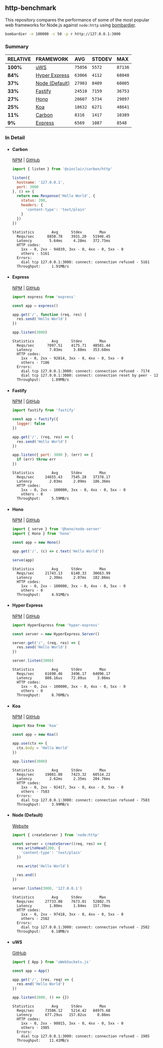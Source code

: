 ## http-benchmark

This repository compares the performance of some of the most popular web frameworks for Node.js against `node:http` using [bombardier](https://github.com/codesenberg/bombardier).

```bash
bombardier -n 100000 -c 50 -p r http://127.0.0.1:3000
```

### Summary

| RELATIVE | FRAMEWORK | AVG | STDDEV | MAX |
| :--- | :--- | :--- | :--- | :--- |
| **100%** | [uWS](#uws) | `75056` | `5572` | `87136` |
| **84%** | [Hyper Express](#hyper-express) | `63066` | `4112` | `68048` |
| **37%** | [Node (Default)](#node-default) | `27903` | `8409` | `60005` |
| **33%** | [Fastify](#fastify) | `24510` | `7159` | `36753` |
| **27%** | [Hono](#hono) | `20607` | `5734` | `29897` |
| **25%** | [Koa](#koa) | `18632` | `6271` | `48641` |
| **11%** | [Carbon](#carbon) | `8316` | `1417` | `10389` |
| **9%** | [Express](#express) | `6569` | `1087` | `8548` |


### In Detail

- #### Carbon
  [NPM](https://npmjs.com/@sinclair/carbon) | [GitHub](https://github.com/sinclairzx81/carbon)
  ```js
  import { listen } from '@sinclair/carbon/http'

  listen({
    hostname: '127.0.0.1',
    port: 3000
  }, () => {
    return new Response('Hello World', {
      status: 200,
      headers: {
        'content-type': 'text/plain'
      }
    })
  })
  ```

  ```
  Statistics        Avg      Stdev        Max
    Reqs/sec      8858.78    3931.20   51946.45
    Latency        5.64ms     4.28ms   372.75ms
    HTTP codes:
      1xx - 0, 2xx - 94839, 3xx - 0, 4xx - 0, 5xx - 0
      others - 5161
    Errors:
      dial tcp 127.0.0.1:3000: connect: connection refused - 5161
    Throughput:     1.91MB/s
  ```

- #### Express
  [NPM](https://npmjs.com/express) | [GitHub](https://github.com/expressjs/express)
  ```js
  import express from 'express'

  const app = express()

  app.get('/', function (req, res) {
    res.send('Hello World')
  })

  app.listen(3000)
  ```

  ```
  Statistics        Avg      Stdev        Max
    Reqs/sec      7097.51    4175.71   48501.44
    Latency        7.03ms     3.88ms   353.68ms
    HTTP codes:
      1xx - 0, 2xx - 92814, 3xx - 0, 4xx - 0, 5xx - 0
      others - 7186
    Errors:
      dial tcp 127.0.0.1:3000: connect: connection refused - 7174
      dial tcp 127.0.0.1:3000: connect: connection reset by peer - 12
    Throughput:     1.89MB/s
  ```

- #### Fastify
  [NPM](https://npmjs.com/fastify) | [GitHub](https://github.com/fastify/fastify)
  ```js
  import fastify from 'fastify'

  const app = fastify({
    logger: false
  })

  app.get('/', (req, res) => {
    res.send('Hello World')
  })

  app.listen({ port: 3000 }, (err) => {
    if (err) throw err
  })
  ```

  ```
  Statistics        Avg      Stdev        Max
    Reqs/sec     24655.43    7545.28   37378.17
    Latency        2.03ms     2.09ms   186.36ms
    HTTP codes:
      1xx - 0, 2xx - 100000, 3xx - 0, 4xx - 0, 5xx - 0
      others - 0
    Throughput:     5.59MB/s
  ```

- #### Hono
  [NPM](https://npmjs.com/hono) | [GitHub](https://github.com/honojs/hono)
  ```js
  import { serve } from '@hono/node-server'
  import { Hono } from 'hono'

  const app = new Hono()

  app.get('/', (c) => c.text('Hello World'))

  serve(app)
  ```

  ```
  Statistics        Avg      Stdev        Max
    Reqs/sec     21743.13    6140.33   30663.99
    Latency        2.30ms     2.07ms   182.86ms
    HTTP codes:
      1xx - 0, 2xx - 100000, 3xx - 0, 4xx - 0, 5xx - 0
      others - 0
    Throughput:     4.91MB/s
  ```

- #### Hyper Express
  [NPM](https://npmjs.com/hyper-express) | [GitHub](https://github.com/kartikk221/hyper-express)
  ```js
  import HyperExpress from 'hyper-express'

  const server = new HyperExpress.Server()

  server.get('/', (req, res) => {
    res.send('Hello World')
  })

  server.listen(3000)
  ```

  ```
  Statistics        Avg      Stdev        Max
    Reqs/sec     61698.46    3496.17   64096.17
    Latency      808.16us    72.89us     3.06ms
    HTTP codes:
      1xx - 0, 2xx - 100000, 3xx - 0, 4xx - 0, 5xx - 0
      others - 0
    Throughput:     8.76MB/s
  ```

- #### Koa
  [NPM](https://npmjs.com/koa) | [GitHub](https://github.com/koajs/koa)
  ```js
  import Koa from 'koa'

  const app = new Koa()

  app.use(ctx => {
    ctx.body = 'Hello World'
  })

  app.listen(3000)
  ```

  ```
  Statistics        Avg      Stdev        Max
    Reqs/sec     19081.08    7423.32   60514.22
    Latency        2.62ms     2.35ms   204.76ms
    HTTP codes:
      1xx - 0, 2xx - 92417, 3xx - 0, 4xx - 0, 5xx - 0
      others - 7583
    Errors:
      dial tcp 127.0.0.1:3000: connect: connection refused - 7583
    Throughput:     3.99MB/s
  ```

- #### Node (Default)
  [Website](https://nodejs.org/api/http.html)
  ```js
  import { createServer } from 'node:http'

  const server = createServer((req, res) => {
    res.writeHead(200, {
      'content-type': 'text/plain'
    })

    res.write('Hello World')

    res.end()
  })

  server.listen(3000, '127.0.0.1')
  ```

  ```
  Statistics        Avg      Stdev        Max
    Reqs/sec     27733.08    7673.01   52802.75
    Latency        1.80ms     1.84ms   157.70ms
    HTTP codes:
      1xx - 0, 2xx - 97418, 3xx - 0, 4xx - 0, 5xx - 0
      others - 2582
    Errors:
      dial tcp 127.0.0.1:3000: connect: connection refused - 2582
    Throughput:     6.18MB/s
  ```

- #### uWS
  [GitHub](https://github.com/uNetworking/uWebSockets.js)
  ```js
  import { App } from 'uWebSockets.js'

  const app = App()

  app.get('/', (res, req) => {
    res.end('Hello World')
  })

  app.listen(3000, () => {})
  ```

  ```
  Statistics        Avg      Stdev        Max
    Reqs/sec     73586.12    5214.42   84975.68
    Latency      677.29us   157.82us     8.86ms
    HTTP codes:
      1xx - 0, 2xx - 98015, 3xx - 0, 4xx - 0, 5xx - 0
      others - 1985
    Errors:
      dial tcp 127.0.0.1:3000: connect: connection refused - 1985
    Throughput:    11.41MB/s
  ```


